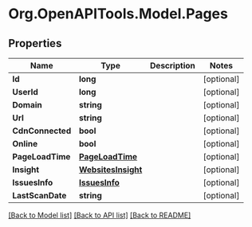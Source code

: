 # Org.OpenAPITools.Model.Pages

## Properties

Name | Type | Description | Notes
------------ | ------------- | ------------- | -------------
**Id** | **long** |  | [optional] 
**UserId** | **long** |  | [optional] 
**Domain** | **string** |  | [optional] 
**Url** | **string** |  | [optional] 
**CdnConnected** | **bool** |  | [optional] 
**Online** | **bool** |  | [optional] 
**PageLoadTime** | [**PageLoadTime**](PageLoadTime.md) |  | [optional] 
**Insight** | [**WebsitesInsight**](WebsitesInsight.md) |  | [optional] 
**IssuesInfo** | [**IssuesInfo**](IssuesInfo.md) |  | [optional] 
**LastScanDate** | **string** |  | [optional] 

[[Back to Model list]](../README.md#documentation-for-models) [[Back to API list]](../README.md#documentation-for-api-endpoints) [[Back to README]](../README.md)

